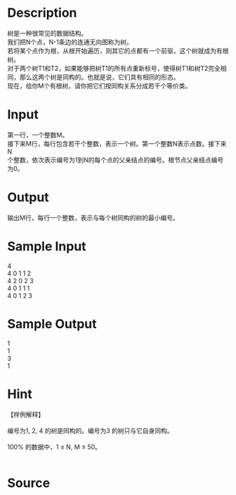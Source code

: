 
# Description

<div class="content"><div>树是一种很常见的数据结构。</div>
<div>我们把N个点，N-1条边的连通无向图称为树。</div>
<div>若将某个点作为根，从根开始遍历，则其它的点都有一个前驱，这个树就成为有根树。</div>
<div>对于两个树T1和T2，如果能够把树T1的所有点重新标号，使得树T1和树T2完全相</div>
<div>同，那么这两个树是同构的。也就是说，它们具有相同的形态。</div>
<div>现在，给你M个有根树，请你把它们按同构关系分成若干个等价类。</div>
<p></p></div>

# Input

<div class="content"><div>第一行，一个整数M。</div>
<div>接下来M行，每行包含若干个整数，表示一个树。第一个整数N表示点数。接下来N</div>
<div>个整数，依次表示编号为1到N的每个点的父亲结点的编号。根节点父亲结点编号为0。</div>
<p></p></div>

# Output

<div class="content"><div>输出M行，每行一个整数，表示与每个树同构的树的最小编号。</div>
<div></div>
<p></p></div>

# Sample Input

<div class="content"><span class="sampledata">4 <br/>
4 0 1 1 2 <br/>
4 2 0 2 3 <br/>
4 0 1 1 1 <br/>
4 0 1 2 3 </span></div>

# Sample Output

<div class="content"><span class="sampledata">1 <br/>
1 <br/>
3 <br/>
1 <br/>
 </span></div>

# Hint

<div class="content"><p></p><div>【样例解释】 </div><br/>
<div>编号为1, 2, 4 的树是同构的。编号为3 的树只与它自身同构。 </div><br/>
<div>100% 的数据中，1 ≤ N, M ≤ 50。 </div><br/>
<p></p><p></p></div>

# Source

<div class="content"><p><a href="problemset.php?search="></a></p></div>

